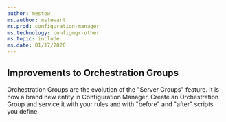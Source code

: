 ```yaml
---
author: mestew
ms.author: mstewart
ms.prod: configuration-manager
ms.technology: configmgr-other
ms.topic: include
ms.date: 01/17/2020
---
```


## <a name="bkmk_orch"></a> Improvements to Orchestration Groups
<!--3098816-->

Orchestration Groups are the evolution of the "Server Groups" feature. It is now a brand new entity in Configuration Manager. Create an Orchestration Group and service it with your rules and with "before" and "after" scripts you define. 